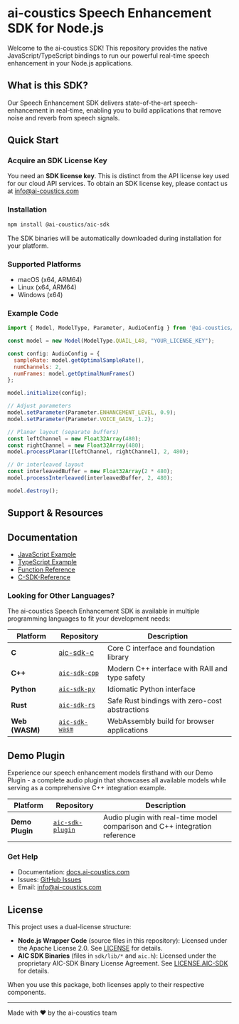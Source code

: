 # ai-coustics Speech Enhancement SDK for Node.js

Welcome to the ai-coustics SDK! This repository provides the native JavaScript/TypeScript bindings to run our powerful real-time speech enhancement in your Node.js applications.

## What is this SDK?

Our Speech Enhancement SDK delivers state-of-the-art speech-enhancement in real-time, enabling you to build applications that remove noise and reverb from speech signals.

## Quick Start

### Acquire an SDK License Key

You need an **SDK license key**. This is distinct from the API license key used for our cloud API services. To obtain an SDK license key, please contact us at [info@ai-coustics.com](mailto:info@ai-coustics.com)

### Installation

```bash
npm install @ai-coustics/aic-sdk
```

The SDK binaries will be automatically downloaded during installation for your platform.

### Supported Platforms

- macOS (x64, ARM64)
- Linux (x64, ARM64)
- Windows (x64)

### Example Code

```javascript
import { Model, ModelType, Parameter, AudioConfig } from '@ai-coustics/aic-sdk';

const model = new Model(ModelType.QUAIL_L48, "YOUR_LICENSE_KEY");

const config: AudioConfig = {
  sampleRate: model.getOptimalSampleRate(),
  numChannels: 2,
  numFrames: model.getOptimalNumFrames()
};

model.initialize(config);

// Adjust parameters
model.setParameter(Parameter.ENHANCEMENT_LEVEL, 0.9);
model.setParameter(Parameter.VOICE_GAIN, 1.2);

// Planar layout (separate buffers)
const leftChannel = new Float32Array(480);
const rightChannel = new Float32Array(480);
model.processPlanar([leftChannel, rightChannel], 2, 480);

// Or interleaved layout
const interleavedBuffer = new Float32Array(2 * 480);
model.processInterleaved(interleavedBuffer, 2, 480);

model.destroy();
```

## Support & Resources

## Documentation

- [JavaScript Example](examples/example.js)
- [TypeScript Example](examples/example.ts)
- [Function Reference](src/index.ts)
- [C-SDK-Reference](https://github.com/ai-coustics/aic-sdk-c/blob/HEAD/sdk-reference.md)

### Looking for Other Languages?

The ai-coustics Speech Enhancement SDK is available in multiple programming languages to fit your development needs:

| Platform | Repository | Description |
|----------|------------|-------------|
| **C** | [aic-sdk-c](https://github.com/ai-coustics/aic-sdk-c) | Core C interface and foundation library |
| **C++** | [`aic-sdk-cpp`](https://github.com/ai-coustics/aic-sdk-cpp) | Modern C++ interface with RAII and type safety |
| **Python** | [`aic-sdk-py`](https://github.com/ai-coustics/aic-sdk-py) | Idiomatic Python interface |
| **Rust** | [`aic-sdk-rs`](https://github.com/ai-coustics/aic-sdk-rs) | Safe Rust bindings with zero-cost abstractions |
| **Web (WASM)** | [`aic-sdk-wasm`](https://github.com/ai-coustics/aic-sdk-wasm) | WebAssembly build for browser applications |


## Demo Plugin

Experience our speech enhancement models firsthand with our Demo Plugin - a complete audio plugin that showcases all available models while serving as a comprehensive C++ integration example.

| Platform | Repository | Description |
|----------|------------|-------------|
| **Demo Plugin** | [`aic-sdk-plugin`](https://github.com/ai-coustics/aic-sdk-plugin) | Audio plugin with real-time model comparison and C++ integration reference |

### Get Help

- Documentation: [docs.ai-coustics.com](https://docs.ai-coustics.com/)
- Issues: [GitHub Issues](https://github.com/ai-coustics/aic-sdk-node/issues)
- Email: [info@ai-coustics.com](mailto:info@ai-coustics.com)

## License

This project uses a dual-license structure:

- **Node.js Wrapper Code** (source files in this repository): Licensed under the Apache License 2.0. See [LICENSE](LICENSE) for details.
- **AIC SDK Binaries** (files in `sdk/lib/*` and `aic.h`): Licensed under the proprietary AIC-SDK Binary License Agreement. See [LICENSE.AIC-SDK](LICENSE.AIC-SDK) for details.

When you use this package, both licenses apply to their respective components.

---

Made with ❤️ by the ai-coustics team
